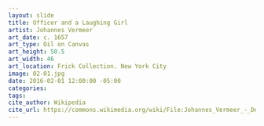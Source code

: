 ```yaml
---
layout: slide
title: Officer and a Laughing Girl
artist: Johannes Vermeer
art_date: c. 1657
art_type: Oil on Canvas
art_height: 50.5
art_width: 46
art_location: Frick Collection. New York City
image: 02-01.jpg
date: 2016-02-01 12:00:00 -05:00
categories:
tags:
cite_author: Wikipedia
cite_url: https://commons.wikimedia.org/wiki/File:Johannes_Vermeer_-_De_Soldaat_en_het_Lachende_Meisje_-_Google_Art_Project.jpg
---
```

